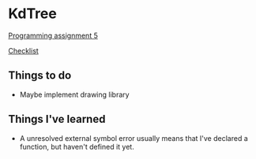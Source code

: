 # KdTree #

[Programming assignment 5](http://coursera.cs.princeton.edu/algs4/assignments/kdtree.html)

[Checklist](http://coursera.cs.princeton.edu/algs4/checklists/kdtree.html)

## Things to do ##
* Maybe implement drawing library

## Things I've learned ##
* A unresolved external symbol error usually means that I've declared a function, but haven't defined it yet.